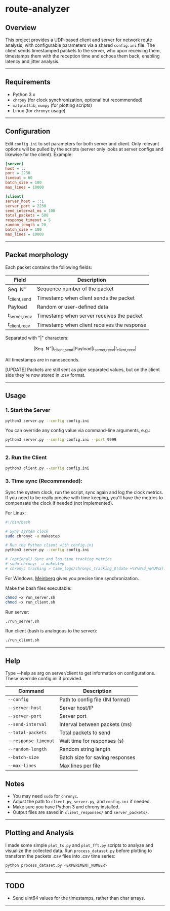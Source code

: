 # route-analyzer

## Overview

This project provides a UDP-based client and server for network route analysis, with configurable parameters via a shared `config.ini` file. The client sends timestamped packets to the server, who upon receiving them, timestamps them with the reception time and echoes them back, enabling latency and jitter analysis.

---

## Requirements

- Python 3.x
- `chrony` (for clock synchronization, optional but recommended)
- `matplotlib`, `numpy` (for plotting scripts)
- Linux (for `chronyc` usage)

---

## Configuration

Edit `config.ini` to set parameters for both server and client. Only relevant options will be pulled by the scripts (server only looks at server configs and likewise for the client). Example:

```ini
[server]
host = ::
port = 2230
timeout = 60
batch_size = 100
max_lines = 10000

[client]
server_host = ::1
server_port = 2230
send_interval_ms = 100
total_packets = 500
response_timeout = 5
random_length = 20
batch_size = 100
max_lines = 10000
```

---

## Packet morphology

Each packet contains the following fields:

| Field                       | Description                                 |
|-----------------------------|---------------------------------------------|
| $\text{Seq. N}^\circ$       | Sequence number of the packet               |
| $t_\text{client,send}$      | Timestamp when client sends the packet      |
| $\text{Payload}$            | Random or user-defined data                 |
| $t_\text{server,recv}$      | Timestamp when server receives the packet   |
| $t_\text{client,recv}$      | Timestamp when client receives the response |

Separated with "|" characters:

$$
\left|
    \text{Seq. N}^\circ| 
    t_\text{client,send}| 
    \text{Payload}| 
    t_\text{server,recv}| 
    t_\text{client,recv}
\right|
$$

All timestamps are in nanoseconds. 

[UPDATE] Packets are still sent as pipe separated values, but on the client side they're now stored in .csv format.

---

## Usage

### 1. Start the Server

```bash
python3 server.py --config config.ini
```

You can override any config value via command-line arguments, e.g.:

```bash
python3 server.py --config config.ini --port 9999
```

---

### 2. Run the Client

```bash
python3 client.py --config config.ini
```

### 3. Time sync (Recommended):

Sync the system clock, run the script, sync again and log the clock metrics. If you need to be really precise with time keeping, you'll have the metrics to compensate the clock if needed (not implemented).

For Linux:

```bash
#!/bin/bash

# Sync system clock
sudo chronyc -a makestep

# Run the Python client with config.ini
python3 server.py --config config.ini

# (optional) Sync and log time tracking metrics
# sudo chronyc -a makestep
# chronyc tracking > time_logs/chronyc_tracking_$(date +%Y%m%d_%H%M%S).log
```

For Windows, [Meinberg](https://www.meinbergglobal.com/english/sw/ntp.htm) gives you precise time synchronization.

Make the bash files executable:

```bash
chmod +x run_server.sh
chmod +x run_client.sh
```

Run server:

```bash
./run_server.sh
```


Run client (bash is analogous to the server):
```bash
./run_client.sh
```

---

## Help

Type --help as arg on server/client to get information on configurations. These override config.ini if provided.

| Command              | Description                                |
|----------------------|--------------------------------------------|
| `--config`           | Path to config file (INI format)           |
| `--server-host`      | Server host/IP                             |
| `--server-port`      | Server port                                |
| `--send-interval`    | Interval between packets (ms)              |
| `--total-packets`    | Total packets to send                      |
| `--response-timeout` | Wait time for responses (s)                |
| `--random-length`    | Random string length                       |
| `--batch-size`       | Batch size for saving responses            |
| `--max-lines`        | Max lines per file                         |

## Notes

- You may need `sudo` for `chronyc`.
- Adjust the path to `client.py`, `server.py`, and `config.ini` if needed.
- Make sure you have Python 3 and chrony installed.
- Output files are saved in `client_responses/` and `server_packets/`.

---

## Plotting and Analysis

I made some simple `plot_ts.py` and `plot_fft.py` scripts to analyze and visualize the collected data. Run `process_dataset.py` before plotting to transform the packets .csv files into .csv time series:

```bash
python process_dataset.py <EXPERIMENT_NUMBER>
```

---

## TODO

- Send uint64 values for the timestamps, rather than char arrays.
---